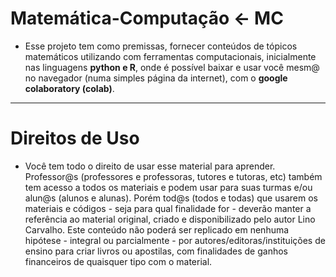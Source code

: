 # Matemática-Computação <- MC
* Esse projeto tem como premissas, fornecer conteúdos de tópicos matemáticos utilizando com ferramentas computacionais, inicialmente nas linguagens **python e R**, onde é possível baixar e usar você mesm@ no navegador (numa simples página da internet), com o **google colaboratory (colab)**.
----
# Direitos de Uso
* Você tem todo o direito de usar esse material para aprender. Professor@s (professores e professoras, tutores e tutoras, etc) também tem acesso a todos os materiais e podem usar para suas turmas e/ou alun@s (alunos e alunas). Porém tod@s (todos e todas) que usarem os materiais e códigos - seja para qual finalidade for - deverão manter a referência ao material original, criado e disponibilizado pelo autor Lino Carvalho. Este conteúdo não poderá ser replicado em nenhuma hipótese - integral ou parcialmente - por autores/editoras/instituições de ensino para criar livros ou apostilas, com finalidades de ganhos financeiros de quaisquer tipo com o material.
